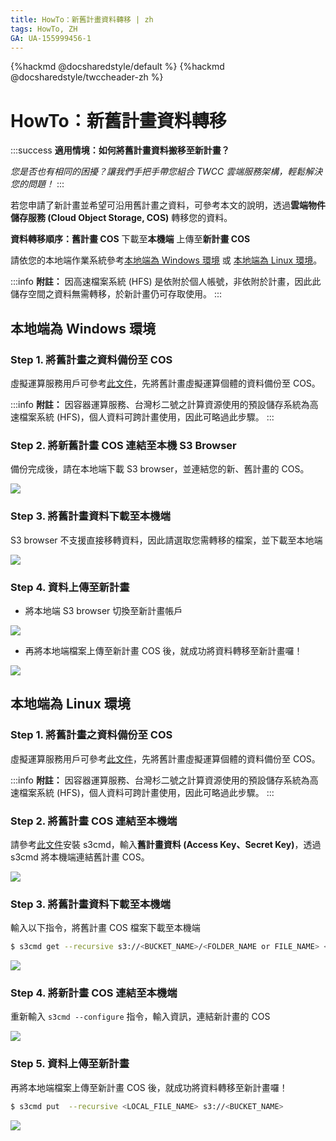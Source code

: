 ```yaml
---
title: HowTo：新舊計畫資料轉移 | zh
tags: HowTo, ZH
GA: UA-155999456-1
---
```


{%hackmd @docsharedstyle/default %}
{%hackmd @docsharedstyle/twccheader-zh %}

# HowTo：新舊計畫資料轉移

:::success
<i class="fa fa-star" aria-hidden="true"></i> **適用情境：如何將舊計畫資料搬移至新計畫？**

*您是否也有相同的困擾？讓我們手把手帶您組合 TWCC 雲端服務架構，輕鬆解決您的問題！*
:::

若您申請了新計畫並希望可沿用舊計畫之資料，可參考本文的說明，透過**雲端物件儲存服務 (Cloud Object Storage, COS)** 轉移您的資料。


**資料轉移順序：舊計畫 COS** <i class="fa fa-forward" aria-hidden="true"></i> 下載至**本機端** <i class="fa fa-forward" aria-hidden="true"></i> 上傳至**新計畫 COS**


請依您的本地端作業系統參考[本地端為 Windows 環境](#本地端為-Windows-環境) 或 [本地端為 Linux 環境](#本地端為-Linux-環境)。

:::info
<i class="fa fa-paperclip fa-20" aria-hidden="true"></i> **附註：** 因高速檔案系統 (HFS) 是依附於個人帳號，非依附於計畫，因此此儲存空間之資料無需轉移，於新計畫仍可存取使用。
:::


## 本地端為 Windows 環境

### Step 1. 將舊計畫之資料備份至 COS

虛擬運算服務用戶可參考[此文件](https://www.twcc.ai/doc?page=backup)，先將舊計畫虛擬運算個體的資料備份至 COS。

:::info
<i class="fa fa-paperclip fa-20" aria-hidden="true"></i> **附註：** 
因容器運算服務、台灣杉二號之計算資源使用的預設儲存系統為高速檔案系統 (HFS)，個人資料可跨計畫使用，因此可略過此步驟。
:::

### Step 2. 將新舊計畫 COS 連結至本機 S3 Browser

備份完成後，請在本地端下載 S3 browser，並連結您的新、舊計畫的 COS。
 
![](https://cos.twcc.ai/SYS-MANUAL/uploads/upload_cc9c3993933db51234e51b0cc5e75e25.png)


### Step 3. 將舊計畫資料下載至本機端

S3 browser 不支援直接移轉資料，因此請選取您需轉移的檔案，並下載至本地端

![](https://cos.twcc.ai/SYS-MANUAL/uploads/upload_d41a89373a36a2eba08bd874ee1fa6b1.png)



### Step 4. 資料上傳至新計畫

- 將本地端 S3 browser 切換至新計畫帳戶

![](https://cos.twcc.ai/SYS-MANUAL/uploads/upload_fe577644e4b84612e23f54dd6c283968.png)


- 再將本地端檔案上傳至新計畫 COS 後，就成功將資料轉移至新計畫囉！

![](https://cos.twcc.ai/SYS-MANUAL/uploads/upload_e12c4399174d32bbe619eae62431d9dd.png)


    
## 本地端為 Linux 環境

### Step 1. 將舊計畫之資料備份至 COS

虛擬運算服務用戶可參考[此文件](https://www.twcc.ai/doc?page=backup)，先將舊計畫虛擬運算個體的資料備份至 COS。

:::info
<i class="fa fa-paperclip fa-20" aria-hidden="true"></i> **附註：** 
因容器運算服務、台灣杉二號之計算資源使用的預設儲存系統為高速檔案系統 (HFS)，個人資料可跨計畫使用，因此可略過此步驟。
:::

### Step 2. 將舊計畫 COS 連結至本機端

請參考[此文件](https://man.twcc.ai/@twccdocs/cosbackup-zh#%E5%AE%89%E8%A3%9D%E8%88%87%E8%A8%AD%E5%AE%9A-s3cmd)安裝 s3cmd，輸入**舊計畫資料 (Access Key、Secret Key)**，透過 s3cmd 將本機端連結舊計畫 COS。

![](https://cos.twcc.ai/SYS-MANUAL/uploads/upload_c9dd90a6105018eecaa8f3e6f2d4f0fc.png)

    
### Step 3. 將舊計畫資料下載至本機端

輸入以下指令，將舊計畫 COS 檔案下載至本機端

```bash
$ s3cmd get --recursive s3://<BUCKET_NAME>/<FOLDER_NAME or FILE_NAME> <LOCAL_DIR>
```

![](https://cos.twcc.ai/SYS-MANUAL/uploads/upload_753677494251c17c870f9b816d6ec86e.png)


### Step 4. 將新計畫 COS 連結至本機端

重新輸入 `s3cmd --configure` 指令，輸入資訊，連結新計畫的 COS

![](https://cos.twcc.ai/SYS-MANUAL/uploads/upload_c9dd90a6105018eecaa8f3e6f2d4f0fc.png)

### Step 5. 資料上傳至新計畫

再將本地端檔案上傳至新計畫 COS 後，就成功將資料轉移至新計畫囉！

```bash
$ s3cmd put  --recursive <LOCAL_FILE_NAME> s3://<BUCKET_NAME>
```

![](https://cos.twcc.ai/SYS-MANUAL/uploads/upload_20989598f5d1c34d52fce285a7c766cc.png)

